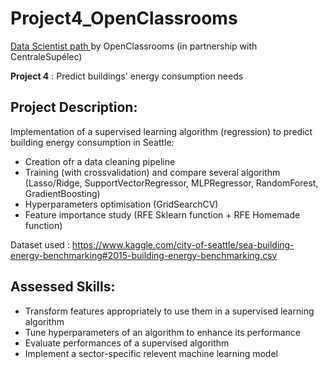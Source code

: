 # Project4_OpenClassrooms
<p><a href="https://openclassrooms.com/fr/paths/164-data-scientist">Data Scientist path </a>by OpenClassrooms (in partnership with CentraleSupélec)</p>

**Project 4** : Predict buildings' energy consumption needs 

## Project Description:

Implementation of a supervised learning algorithm (regression) to predict building energy consumption in Seattle:

* Creation ofr a data cleaning pipeline
* Training (with crossvalidation) and compare several algorithm (Lasso/Ridge, SupportVectorRegressor, MLPRegressor, RandomForest, GradientBoosting)
* Hyperparameters optimisation (GridSearchCV)
* Feature importance study (RFE Sklearn function + RFE Homemade function)

Dataset used : https://www.kaggle.com/city-of-seattle/sea-building-energy-benchmarking#2015-building-energy-benchmarking.csv

## Assessed Skills:

* Transform features appropriately to use them in a supervised learning algorithm
* Tune hyperparameters of an algorithm to enhance its performance
* Evaluate performances of a supervised algorithm
* Implement a sector-specific relevent machine learning model

